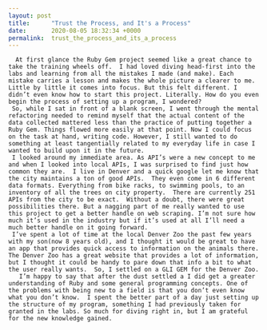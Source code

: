 ```yaml
---
layout: post
title:      "Trust the Process, and It's a Process"
date:       2020-08-05 18:32:34 +0000
permalink:  trust_the_process_and_its_a_process
---
```



      At first glance the Ruby Gem project seemed like a great chance to take the training wheels off.  I had loved diving head-first into the labs and learning from all the mistakes I made (and make). Each mistake carries a lesson and makes the whole picture a clearer to me.  Little by little it comes into focus. But this felt different. I didn’t even know how to start this project. Literally. How do you even begin the process of setting up a program, I wondered? 
     So, while I sat in front of a blank screen, I went through the mental refactoring needed to remind myself that the actual content of the data collected mattered less than the practice of putting together a Ruby Gem. Things flowed more easily at that point. Now I could focus on the task at hand, writing code. However, I still wanted to do something at least tangentially related to my everyday life in case I wanted to build upon it in the future.  
     I looked around my immediate area. As API’s were a new concept to me and when I looked into local APIs, I was surprised to find just how common they are.  I live in Denver and a quick google let me know that the city maintains a ton of good APIs.  They even come in 6 different data formats. Everything from bike racks, to swimming pools, to an inventory of all the trees on city property.  There are currently 251 APIs from the city to be exact.  Without a doubt, there were great possibilities there. But a nagging part of me really wanted to use this project to get a better handle on web scraping. I’m not sure how much it’s used in the industry but if it’s used at all I’ll need a much better handle on it going forward.
     I’ve spent a lot of time at the local Denver Zoo the past few years with my son(now 8 years old), and I thought it would be great to have an app that provides quick access to information on the animals there.  The Denver Zoo has a great website that provides a lot of information, but I thought it could be handy to pare down that info a bit to what the user really wants.  So, I settled on a GLI GEM for the Denver Zoo.  
	   I’m happy to say that after the dust settled a I did get a greater understanding of Ruby and some general programming concepts. One of the problems with being new to a field is that you don’t even know what you don’t know.  I spent the better part of a day just setting up the structure of my program, something I had previously taken for granted in the labs. So much for diving right in, but I am grateful for the new knowledge gained.

